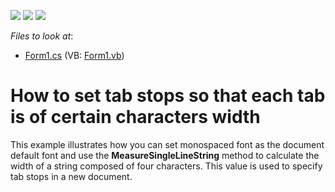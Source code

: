 <!-- default badges list -->
![](https://img.shields.io/endpoint?url=https://codecentral.devexpress.com/api/v1/VersionRange/128611225/11.1.4%2B)
[![](https://img.shields.io/badge/Open_in_DevExpress_Support_Center-FF7200?style=flat-square&logo=DevExpress&logoColor=white)](https://supportcenter.devexpress.com/ticket/details/E3198)
[![](https://img.shields.io/badge/📖_How_to_use_DevExpress_Examples-e9f6fc?style=flat-square)](https://docs.devexpress.com/GeneralInformation/403183)
<!-- default badges end -->
<!-- default file list -->
*Files to look at*:

* [Form1.cs](./CS/TabStop_EachNCharacters/Form1.cs) (VB: [Form1.vb](./VB/TabStop_EachNCharacters/Form1.vb))
<!-- default file list end -->
# How to set tab stops so that each tab is of certain characters width


<p>This example illustrates how you can set monospaced font as the document default font and use the <strong>MeasureSingleLineString</strong> method to calculate the width of a string composed of four characters.  This value is used to specify tab stops in a new document.</p>

<br/>


